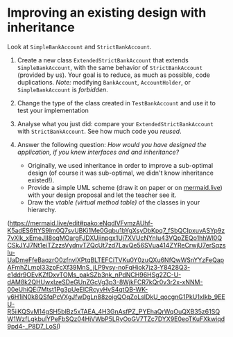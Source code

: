 # Improving an existing design with inheritance

Look at `SimpleBankAccount` and `StrictBankAccount`.

1. Create a new class `ExtendedStrictBankAccount` that extends `SimpleBankAccount`,
  with the same behavior of `StrictBankAccount` (provided by us).
  Your goal is to reduce, as much as possible, code duplications.
  *Note:* modifying `BankAccount`, `AccountHolder`, or `SimpleBankAccount` is *forbidden*.

2. Change the type of the class created in `TestBankAccount` and use it to test your implementation

3. Analyse what you just did: compare your `ExtendedStrictBankAccount` with `StrictBankAccount`. See how much code you *reused*.

4. Answer the following question: *How would you have designed the application, if you knew interfaces and and inheritance?*
    * Originally, we used inheritance in order to improve a sub-optimal design (of course it was sub-optimal, we didn't know inheritance existed!). 
    * Provide a simple UML scheme (draw it on paper or on [mermaid.live](https://mermaid.live/edit#pako:eNptkctOAzEMRX8l8gpE5weibhClEouuuqsiIU_iTqPJA_JQBWX-nUxgpNDilXVu7pXtXEB6RcBBGoxxo3EIaIVjpR6dtmjY-qvr2CbL8ZZudTzd0gP1Af9gzh60SwwHusb7FLQb2EBOUWjF2RJ3aEt7d38lWEy0wDp2He_yA-ZaYnvC8ckbHxopnrVdzBW8Z5TjQqY2dV6vSe3mHaL-pBe3JUqNINE9Y_o3ox6jHa333jAdX8_aqAaH7Bo_rMBSsKhV-ZnqFpBOZEkAL62iI2aTBAg3laeYk99_OAk8hUwryG-qXOj3L4Ef0USavgH6HZMp)) with your design proposal and let the teacher see it.
    * Draw the *vtable (virtual method table)* of the classes in your hierarchy.

(https://mermaid.live/edit#pako:eNqdlVFvmzAUhf-K5adES6ftYS9Im0Q7svUBKi1Me0Gqbu1bYgXsyDbKpq7_fSbQCIpxuvASYp9z7vXlk_xEmeJII8oqMOargFJDXUjinpgx1Uj7XVUcNYnIu43VQpZEQo1hhWl0QCSkJYJ7Nt1eiTZzzsVydnvTZQcUt7zd7LavQe56SVua414ZYReCrwjU7erSqzsIu-UaDmeFfeBaqzrO0zfnvlXPtqBLTEFCiTVKu0Y0zuQXu6NfQwWSnYYzFeQapAFmhZLmpl33zpFcXf39MnS_jLP9vsy-noFqHiok7jz3-Y8428Q3-e1ddr9OEvKZfDxvTOMs_pakSZb3nk_nPdNCH96HSg2ZC-U-dAM8k2QHUwxIzeSDeGUnZGcVg3p3-8WjkFCR7kQr0v3r2x-xNNM-00eUhiQEi7Mtst1Pg3pUeElCRcyvHvS4qtQB-WK-y6H1iN0k8QSfqPcVXgJfwDgLn88zoigQOqZoLslDkU_qocgnG1PkU1xIkb_9EEU-R5iiKQSvM14gSH5blBz5xTAEA_4H3GnAsfPZ_PYEhaQrWqOuQXB35z61SQW1WzfLgkbulYPeFbSQz04HjVWbP5LRyOoGV7TZc7DYX9E0eoTKuFXkwiqd9pd4-_P8D7_LoSI)